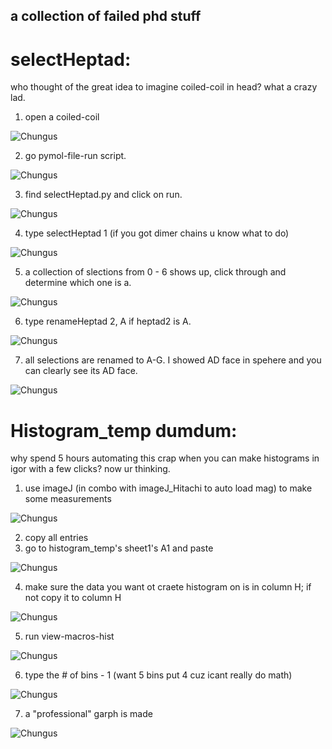 a collection of failed phd stuff
-------------------------------
# selectHeptad:
who thought of the great idea to imagine coiled-coil in head? what a crazy lad.
1. open a coiled-coil

![Chungus](https://github.com/syw784/dumpcake/raw/master/readme/hp1.PNG)

2. go pymol-file-run script.

![Chungus](https://github.com/syw784/dumpcake/raw/master/readme/hp2.PNG)

3. find selectHeptad.py and click on run.

![Chungus](https://github.com/syw784/dumpcake/raw/master/readme/hp3.PNG)

4. type selectHeptad 1 (if you got dimer chains u know what to do)

![Chungus](https://github.com/syw784/dumpcake/raw/master/readme/hp4.PNG)

5. a collection of slections from 0 - 6 shows up, click through and determine which one is a.

![Chungus](https://github.com/syw784/dumpcake/raw/master/readme/hp5.PNG)

6. type renameHeptad 2, A if heptad2 is A.

![Chungus](https://github.com/syw784/dumpcake/raw/master/readme/hp6.PNG)

7. all selections are renamed to A-G. I showed AD face in spehere and you can clearly see its AD face.


![Chungus](https://github.com/syw784/dumpcake/raw/master/readme/hp7.PNG)


# Histogram_temp dumdum:
why spend 5 hours automating this crap when you can make histograms in igor with a few clicks? now ur thinking. 

1. use imageJ (in combo with imageJ_Hitachi to auto load mag) to make some measurements

![Chungus](https://github.com/syw784/dumpcake/raw/master/readme/histtemp1.PNG)

2. copy all entries 
3. go to histogram_temp's sheet1's A1 and paste

![Chungus](https://github.com/syw784/dumpcake/raw/master/readme/histtemp12.PNG)

4. make sure the data you want ot craete histogram on is in column H; if not copy it to column H

![Chungus](https://github.com/syw784/dumpcake/raw/master/readme/histtemp3.PNG)

5. run view-macros-hist

![Chungus](https://github.com/syw784/dumpcake/raw/master/readme/histtem555.PNG)

6. type the # of bins - 1 (want 5 bins put 4 cuz icant really do math)

![Chungus](https://github.com/syw784/dumpcake/raw/master/readme/55555.PNG)

7. a "professional" garph is made

![Chungus](https://github.com/syw784/dumpcake/raw/master/readme/4324234234322.PNG)
